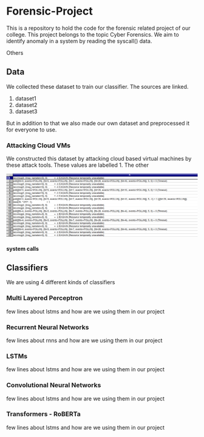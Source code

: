 # Forensic-Project
This is a repository to hold the code for the forensic related project of our college. This project belongs to the topic Cyber Forensics. We aim to identify anomaly in a system by reading the syscall() data.

Others
## Data
We collected these dataset to train our classifier. The sources are linked.
1. dataset1
2. dataset2
3. dataset3

But in addition to that we also made our own dataset and preprocessed it for everyone to use.

### Attacking Cloud VMs
We constructed this dataset by attacking cloud based virtual machines by these attack tools. These values are labelled 1. The other

![](https://github.com/thecrazyphysicist369/Forensic-Project/blob/main/images/Screenshot%20from%202021-03-31%2021.44.11.png)

#### system calls

## Classifiers
We are using 4 different kinds of classifiers

### Multi Layered Perceptron
few lines about lstms and how are we using them in our project

### Recurrent Neural Networks
few lines about rnns and how are we using them in our project

### LSTMs
few lines about lstms and how are we using them in our project

### Convolutional Neural Networks
few lines about lstms and how are we using them in our project

### Transformers - RoBERTa
few lines about lstms and how are we using them in our project
